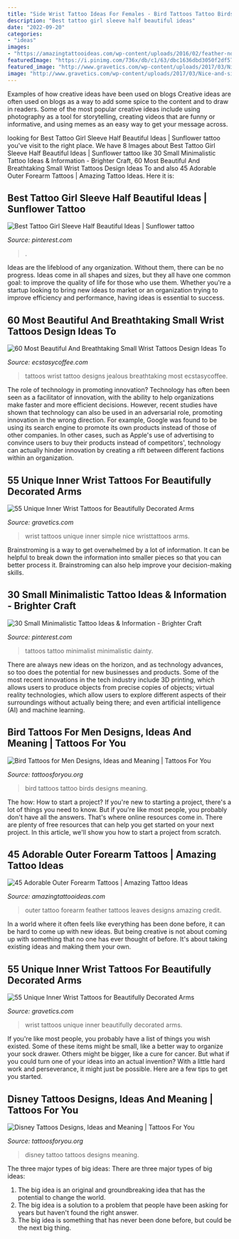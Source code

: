 ```yaml
---
title: "Side Wrist Tattoo Ideas For Females - Bird Tattoos Tattoo Birds Designs Meaning"
description: "Best tattoo girl sleeve half beautiful ideas"
date: "2022-09-20"
categories:
- "ideas"
images:
- "https://amazingtattooideas.com/wp-content/uploads/2016/02/feather-nd-leaves-outer-orearm-tattoo.jpg"
featuredImage: "https://i.pinimg.com/736x/db/c1/63/dbc1636dbd3050f2df5723d4689ab4bf.jpg"
featured_image: "http://www.gravetics.com/wp-content/uploads/2017/03/Nice-and-simple-wristtattoos.jpg"
image: "http://www.gravetics.com/wp-content/uploads/2017/03/Nice-and-simple-wristtattoos.jpg"
---
```



Examples of how creative ideas have been used on blogs
Creative ideas are often used on blogs as a way to add some spice to the content and to draw in readers. Some of the most popular creative ideas include using photography as a tool for storytelling, creating videos that are funny or informative, and using memes as an easy way to get your message across.

	

		
looking for Best Tattoo Girl Sleeve Half Beautiful Ideas | Sunflower tattoo you've visit to the right place. We have 8 Images about Best Tattoo Girl Sleeve Half Beautiful Ideas | Sunflower tattoo like 30 Small Minimalistic Tattoo Ideas &amp; Information - Brighter Craft, 60 Most Beautiful And Breathtaking Small Wrist Tattoos Design Ideas To and also 45 Adorable Outer Forearm Tattoos | Amazing Tattoo Ideas. Here it is:
		
    
## Best Tattoo Girl Sleeve Half Beautiful Ideas | Sunflower Tattoo

<img loading=lazy src="https://i.pinimg.com/736x/db/c1/63/dbc1636dbd3050f2df5723d4689ab4bf.jpg" onerror="this.onerror=null;this.src='https://tse4.mm.bing.net/th?id=OIP.SxlMuwYVsl6mVgHl0InoCAAAAA&amp;pid=15.1';" alt="Best Tattoo Girl Sleeve Half Beautiful Ideas | Sunflower tattoo">

_Source: pinterest.com_

>. 

	

Ideas are the lifeblood of any organization. Without them, there can be no progress. Ideas come in all shapes and sizes, but they all have one common goal: to improve the quality of life for those who use them. Whether you're a startup looking to bring new ideas to market or an organization trying to improve efficiency and performance, having ideas is essential to success.

    
## 60 Most Beautiful And Breathtaking Small Wrist Tattoos Design Ideas To

<img loading=lazy src="https://i0.wp.com/www.ecstasycoffee.com/wp-content/uploads/2017/02/Black-and-Gray-Mountainscape.jpg?resize=600%2C938" onerror="this.onerror=null;this.src='https://tse3.mm.bing.net/th?id=OIP.6BZNlz5q0o5CPjacYthP-wHaLl&amp;pid=15.1';" alt="60 Most Beautiful And Breathtaking Small Wrist Tattoos Design Ideas To">

_Source: ecstasycoffee.com_

>tattoos wrist tattoo designs jealous breathtaking most ecstasycoffee. 

	

The role of technology in promoting innovation?
Technology has often been seen as a facilitator of innovation, with the ability to help organizations make faster and more efficient decisions. However, recent studies have shown that technology can also be used in an adversarial role, promoting innovation in the wrong direction. For example, Google was found to be using its search engine to promote its own products instead of those of other companies. In other cases, such as Apple's use of advertising to convince users to buy their products instead of competitors', technology can actually hinder innovation by creating a rift between different factions within an organization.

    
## 55 Unique Inner Wrist Tattoos For Beautifully Decorated Arms

<img loading=lazy src="http://www.gravetics.com/wp-content/uploads/2017/03/Nice-and-simple-wristtattoos.jpg" onerror="this.onerror=null;this.src='https://tse1.mm.bing.net/th?id=OIP.6BUAiLCkn4naoRAh0ZsxngHaHa&amp;pid=15.1';" alt="55 Unique Inner Wrist Tattoos for Beautifully Decorated Arms">

_Source: gravetics.com_

>wrist tattoos unique inner simple nice wristtattoos arms. 

	

Brainstroming is a way to get overwhelmed by a lot of information. It can be helpful to break down the information into smaller pieces so that you can better process it. Brainstroming can also help improve your decision-making skills.

    
## 30 Small Minimalistic Tattoo Ideas &amp; Information - Brighter Craft

<img loading=lazy src="https://i.pinimg.com/736x/25/71/08/257108df6428b79b5a05789611ac94ee.jpg" onerror="this.onerror=null;this.src='https://tse4.mm.bing.net/th?id=OIP.i2O1gxrKNtayWPQUeQVKygHaKJ&amp;pid=15.1';" alt="30 Small Minimalistic Tattoo Ideas &amp; Information - Brighter Craft">

_Source: pinterest.com_

>tattoos tattoo minimalist minimalistic dainty. 

	

There are always new ideas on the horizon, and as technology advances, so too does the potential for new businesses and products. Some of the most recent innovations in the tech industry include 3D printing, which allows users to produce objects from precise copies of objects; virtual reality technologies, which allow users to explore different aspects of their surroundings without actually being there; and even artificial intelligence (AI) and machine learning.

    
## Bird Tattoos For Men Designs, Ideas And Meaning | Tattoos For You

<img loading=lazy src="https://www.tattoosforyou.org/wp-content/uploads/2017/10/Birds-Tattoo-for-Men.jpg" onerror="this.onerror=null;this.src='https://tse1.mm.bing.net/th?id=OIP.7ZGlIjqjoyNioxBQ7iKGBAHaJ3&amp;pid=15.1';" alt="Bird Tattoos for Men Designs, Ideas and Meaning | Tattoos For You">

_Source: tattoosforyou.org_

>bird tattoos tattoo birds designs meaning. 

	

The how: How to start a project?
If you're new to starting a project, there's a lot of things you need to know. But if you're like most people, you probably don't have all the answers. That's where online resources come in. There are plenty of free resources that can help you get started on your next project. In this article, we'll show you how to start a project from scratch.

    
## 45 Adorable Outer Forearm Tattoos | Amazing Tattoo Ideas

<img loading=lazy src="https://amazingtattooideas.com/wp-content/uploads/2016/02/feather-nd-leaves-outer-orearm-tattoo.jpg" onerror="this.onerror=null;this.src='https://tse2.mm.bing.net/th?id=OIP.MeyS2usTfAOu6vEXa_wMlQHaLH&amp;pid=15.1';" alt="45 Adorable Outer Forearm Tattoos | Amazing Tattoo Ideas">

_Source: amazingtattooideas.com_

>outer tattoo forearm feather tattoos leaves designs amazing credit. 

	

In a world where it often feels like everything has been done before, it can be hard to come up with new ideas. But being creative is not about coming up with something that no one has ever thought of before. It's about taking existing ideas and making them your own.

    
## 55 Unique Inner Wrist Tattoos For Beautifully Decorated Arms

<img loading=lazy src="https://www.gravetics.com/wp-content/uploads/2017/03/femaletattooist-design-tattooooftheday-bestofbritishtattoo-artwork-ink-inked-Inkedgirls-girlswithtattoos.jpg" onerror="this.onerror=null;this.src='https://tse2.mm.bing.net/th?id=OIP.SlfBlKpWNrq-kcKD9LRKDQHaHa&amp;pid=15.1';" alt="55 Unique Inner Wrist Tattoos for Beautifully Decorated Arms">

_Source: gravetics.com_

>wrist tattoos unique inner beautifully decorated arms. 

	

If you're like most people, you probably have a list of things you wish existed. Some of these items might be small, like a better way to organize your sock drawer. Others might be bigger, like a cure for cancer. But what if you could turn one of your ideas into an actual invention? With a little hard work and perseverance, it might just be possible. Here are a few tips to get you started.

    
## Disney Tattoos Designs, Ideas And Meaning | Tattoos For You

<img loading=lazy src="http://www.tattoosforyou.org/wp-content/uploads/2016/05/Disney-Tattoo.jpg" onerror="this.onerror=null;this.src='https://tse1.mm.bing.net/th?id=OIP.4ScBI3DN8JujN7p9mCGYlQHaJ3&amp;pid=15.1';" alt="Disney Tattoos Designs, Ideas and Meaning | Tattoos For You">

_Source: tattoosforyou.org_

>disney tattoo tattoos designs meaning. 

	

The three major types of big ideas:
There are three major types of big ideas: 
1. The big idea is an original and groundbreaking idea that has the potential to change the world. 
2. The big idea is a solution to a problem that people have been asking for years but haven't found the right answer. 
3. The big idea is something that has never been done before, but could be the next big thing.

